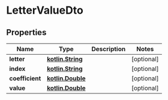 # LetterValueDto

## Properties
Name | Type | Description | Notes
------------ | ------------- | ------------- | -------------
**letter** | [**kotlin.String**](.md) |  |  [optional]
**index** | [**kotlin.String**](.md) |  |  [optional]
**coefficient** | [**kotlin.Double**](.md) |  |  [optional]
**value** | [**kotlin.Double**](.md) |  |  [optional]
